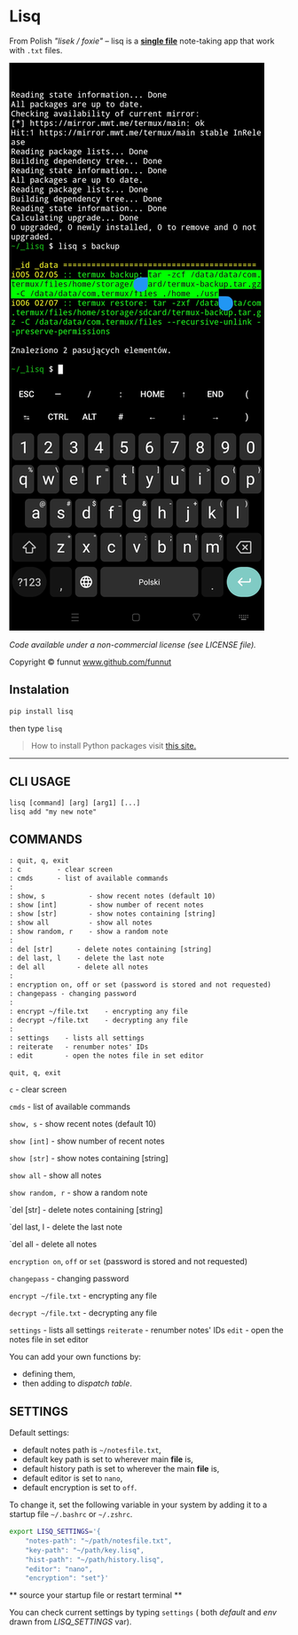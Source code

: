 # Lisq

From Polish *"lisek / foxie"* – lisq is a [**single file**](https://github.com/funnut/Lisq/blob/main/lisq/lisq.py) note-taking app that work with `.txt` files.

![Zrzut ekranu](https://raw.githubusercontent.com/funnut/Lisq/refs/heads/dev/screenshot.jpg)

*Code available under a non-commercial license (see LICENSE file).*

Copyright © funnut www.github.com/funnut

## Instalation

```bash
pip install lisq
```

then type `lisq`

> How to install Python packages visit [this site.](https://packaging.python.org/en/latest/tutorials/installing-packages/)

---

## CLI USAGE

```
lisq [command] [arg] [arg1] [...]
lisq add "my new note"
```

## COMMANDS
```
: quit, q, exit
: c         - clear screen
: cmds      - list of available commands
:
: show, s           - show recent notes (default 10)
: show [int]        - show number of recent notes
: show [str]        - show notes containing [string]
: show all          - show all notes
: show random, r    - show a random note
:
: del [str]      - delete notes containing [string]
: del last, l    - delete the last note
: del all        - delete all notes
:
: encryption on, off or set (password is stored and not requested)
: changepass - changing password    
:
: encrypt ~/file.txt    - encrypting any file
: decrypt ~/file.txt    - decrypting any file
:
: settings    - lists all settings
: reiterate   - renumber notes' IDs
: edit        - open the notes file in set editor
```

`quit, q, exit`

`c`         - clear screen

`cmds`      - list of available commands


`show, s`           - show recent notes (default 10)

`show [int]`        - show number of recent notes

`show [str]`        - show notes containing [string]

`show all`          - show all notes

`show random, r`    - show a random note


`del [str]      - delete notes containing [string]

`del last, l    - delete the last note

`del all        - delete all notes

`encryption on`, `off` or `set` (password is stored and not requested)

`changepass` - changing password    


`encrypt ~/file.txt`    - encrypting any file

`decrypt ~/file.txt`    - decrypting any file

`settings`    - lists all settings
`reiterate`   - renumber notes' IDs
`edit`        - open the notes file in set editor

You can add your own functions by:
+ defining them,
+ then adding to *dispatch table*.

## SETTINGS

Default settings:
   * default notes path is `~/notesfile.txt`,
   * default key path is set to wherever main __file__ is,
   * default history path is set to wherever the main __file__ is,
   * default editor is set to `nano`,
   * default encryption is set to `off`.

To change it, set the following variable in your system by adding it to a startup file `~/.bashrc` or `~/.zshrc`.

```bash
export LISQ_SETTINGS='{
    "notes-path": "~/path/notesfile.txt",
    "key-path": "~/path/key.lisq",
    "hist-path": "~/path/history.lisq",
    "editor": "nano",
    "encryption": "set"}'
```

** source your startup file or restart terminal **

You can check current settings by typing `settings` ( both *default* and *env* drawn from *LISQ_SETTINGS* var).

